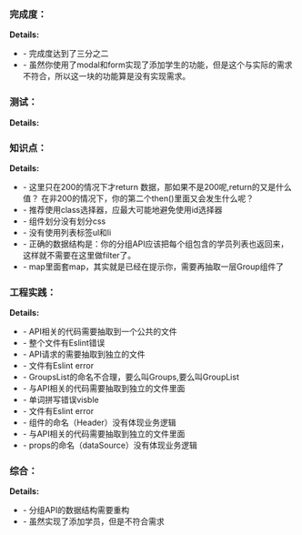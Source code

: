 ### 完成度：


__Details:__

- \- 完成度达到了三分之二
- \- 虽然你使用了modal和form实现了添加学生的功能，但是这个与实际的需求不符合，所以这一块的功能算是没有实现需求。

### 测试：


__Details:__



### 知识点：


__Details:__

- \- 这里只在200的情况下才return 数据，那如果不是200呢,return的又是什么值？ 在非200的情况下，你的第二个then()里面又会发生什么呢？
- \- 推荐使用class选择器，应最大可能地避免使用id选择器
- \- 组件划分没有划分css
- \- 没有使用列表标签ul和li
- \- 正确的数据结构是：你的分组API应该把每个组包含的学员列表也返回来，这样就不需要在这里做filter了。
- \- map里面套map，其实就是已经在提示你，需要再抽取一层Group组件了

### 工程实践：


__Details:__

- \- API相关的代码需要抽取到一个公共的文件
- \- 整个文件有Eslint错误
- \- API请求的需要抽取到独立的文件
- \- 文件有Eslint error
- \- GroupsList的命名不合理，要么叫Groups,要么叫GroupList
- \- 与API相关的代码需要抽取到独立的文件里面
- \- 单词拼写错误visble
- \- 文件有Eslint error
- \- 组件的命名（Header）没有体现业务逻辑
- \- 与API相关的代码需要抽取到独立的文件里面
- \- props的命名（dataSource）没有体现业务逻辑

### 综合：


__Details:__

- \- 分组API的数据结构需要重构
- \- 虽然实现了添加学员，但是不符合需求

